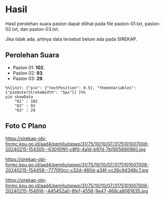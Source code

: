 # Hasil

Hasil perolehan suara paslon dapat dilihat pada file paslon-01.txt, paslon-02.txt, dan paslon-03.txt.

Jika tidak ada, artinya data tersebut belum ada pada SIREKAP.

## Perolehan Suara

 * Paslon 01: **102**.
 * Paslon 02: **93**.
 * Paslon 03: **29**.

```mermaid
%%{init: {"pie": {"textPosition": 0.5}, "themeVariables": {"pieOuterStrokeWidth": "5px"}} }%%
pie showData
    "01" : 102
    "02" : 93
    "03" : 29
```
## Foto C Plano

https://sirekap-obj-formc.kpu.go.id/aad4/pemilu/ppwp/31/75/10/10/07/3175101007008-20240215-154305--63010f91-c8f0-4a1d-b97d-7bf905690960.jpg

https://sirekap-obj-formc.kpu.go.id/aad4/pemilu/ppwp/31/75/10/10/07/3175101007008-20240215-154458--7770f0cc-c32d-460d-a34f-cc26c94348c7.jpg

https://sirekap-obj-formc.kpu.go.id/aad4/pemilu/ppwp/31/75/10/10/07/3175101007008-20240215-154916--445452a0-8fe1-4556-9e47-468ca9061635.jpg
